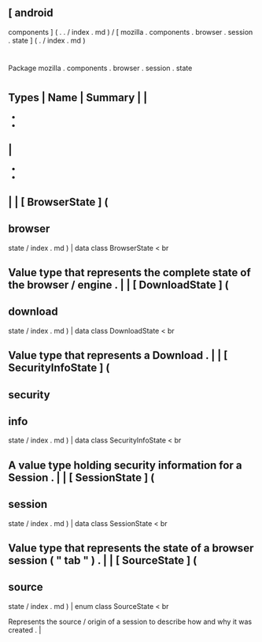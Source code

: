[
android
-
components
]
(
.
.
/
index
.
md
)
/
[
mozilla
.
components
.
browser
.
session
.
state
]
(
.
/
index
.
md
)
#
#
Package
mozilla
.
components
.
browser
.
session
.
state
#
#
#
Types
|
Name
|
Summary
|
|
-
-
-
|
-
-
-
|
|
[
BrowserState
]
(
-
browser
-
state
/
index
.
md
)
|
data
class
BrowserState
<
br
>
Value
type
that
represents
the
complete
state
of
the
browser
/
engine
.
|
|
[
DownloadState
]
(
-
download
-
state
/
index
.
md
)
|
data
class
DownloadState
<
br
>
Value
type
that
represents
a
Download
.
|
|
[
SecurityInfoState
]
(
-
security
-
info
-
state
/
index
.
md
)
|
data
class
SecurityInfoState
<
br
>
A
value
type
holding
security
information
for
a
Session
.
|
|
[
SessionState
]
(
-
session
-
state
/
index
.
md
)
|
data
class
SessionState
<
br
>
Value
type
that
represents
the
state
of
a
browser
session
(
"
tab
"
)
.
|
|
[
SourceState
]
(
-
source
-
state
/
index
.
md
)
|
enum
class
SourceState
<
br
>
Represents
the
source
/
origin
of
a
session
to
describe
how
and
why
it
was
created
.
|
